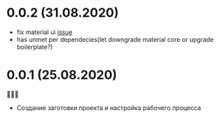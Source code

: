 # 0.0.2 (31.08.2020)

- fix material ui [issue](https://github.com/mui-org/material-ui/issues/12432)
- has unmet per dependecies(let downgrade material core or upgrade boilerplate?)

# 0.0.1 (25.08.2020)

🎉🎉🎉

- Создание заготовки проекта и настройка рабочего процесса